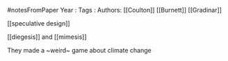 #notesFromPaper
Year   :
Tags   :
Authors: [[Coulton]] [[Burnett]] [[Gradinar]]

[[speculative design]]

[[diegesis]] and [[mimesis]]

They made a ~weird~ game about climate change
